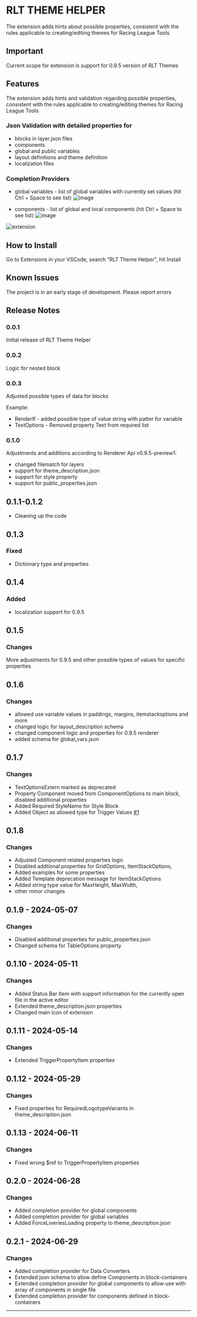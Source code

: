 # RLT THEME HELPER

The extension adds hints about possible properties, consistent with the rules applicable to creating/editing themes for Racing League Tools

## Important

Current scope for extension is support for 0.9.5 version of RLT Themes

## Features

The extension adds hints and validation regarding possible properties, consistent with the rules applicable to creating/editing themes for Racing League Tools

### Json Validation with detailed properties for

  - blocks in layer.json files
  - components
  - global and public variables
  - layout definitions and theme definition
  - localization files

### Completion Providers

  - global variables - list of global variables with currently set values
    (hit Ctrl + Space to see list)
    ![image](https://github.com/kaaac/rlt-theme-helper/assets/74159167/64c94b7f-5af7-48d2-8384-cf1f0e958e47)


  - components - list of global and local components
    (hit Ctrl + Space to see list)
    ![image](https://github.com/kaaac/rlt-theme-helper/assets/74159167/cbfb9788-0c76-41f9-885a-aff59e7d7656)

![extension](https://github.com/kaaac/rlt-theme-helper/assets/74159167/4fdfbaae-71fd-4fbb-bb1b-f728f8490696)


## How to Install

Go to Extensions in your VSCode, search "RLT Theme Helper", hit Install

## Known Issues

The project is in an early stage of development. Please report errors

## Release Notes

### 0.0.1

Initial release of RLT Theme Helper

### 0.0.2

Logic for nested block

### 0.0.3

Adjusted possible types of data for blocks

Example:
- RenderIf - added possible type of value string with patter for variable
- TextOptions - Removed property Text from required list

### 0.1.0

Adjustments and additions according to Renderer Api v0.9.5-preview1:
- changed filematch for layers
- support for theme_description.json
- support for style property
- support for public_properties.json

## 0.1.1-0.1.2

- Cleaning up the code

## 0.1.3 

### Fixed

- Dictionary type and properties

## 0.1.4

### Added

- localization support for 0.9.5

## 0.1.5

### Changes

More adjustments for 0.9.5 and other possible types of values for specific properties

## 0.1.6

### Changes

- allowed use variable values in paddings, margins, itemstackoptions and more
- changed logic for layout_description schema
- changed component logic and properties for 0.9.5 renderer
- added schema for global_vars.json


## 0.1.7

### Changes

- TextOptionsExtern marked as deprecated
- Property Component moved from ComponentOptions to main block, disabled additional properties
- Added Required StyleName for Style Block
- Added Object as allowed type for Trigger Values [#1](https://github.com/kaaac/rlt-theme-helper/issues/1)

## 0.1.8

### Changes

- Adjusted Component related properties logic
- Disabled addtional properties for GridOptions, ItemStackOptions,
- Added examples for some properties
- Added Template deprecation message for ItemStackOptions
- Added string type value for MaxHeight, MaxWidth,
- other minor changes

## 0.1.9 - 2024-05-07

### Changes

- Disabled additional properties for public_properties.json
- Changed schema for TableOptions property

## 0.1.10 - 2024-05-11

### Changes

- Added Status Bar Item with support information for the currently open file in the active editor
- Extended theme_description.json properties
- Changed main icon of extension

## 0.1.11 - 2024-05-14

### Changes

- Extended TriggerPropertyItem properties

## 0.1.12 - 2024-05-29

### Changes

- Fixed properties for RequiredLogotypeVariants in theme_description.json

## 0.1.13 - 2024-06-11

### Changes

- Fixed wrong $ref to TriggerPropertyItem properties

## 0.2.0 - 2024-06-28

### Changes

- Added completion provider for global components
- Added completion provider for global variables
- Added ForceLiveriesLoading property to theme_description.json

## 0.2.1 - 2024-06-29

### Changes

- Added completion provider for Data Converters
- Extended json schema to allow define Components in block-containers
- Extended completion provider for global components to allow use with array of components in single file
- Extended completion provider for components defined in block-containers
---
